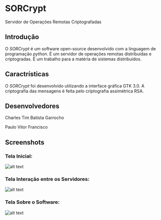 SORCrypt
======
Servidor de Operações Remotas Criptografadas

## Introdução #
O _SORCrypt_ é um software open-source desenvolvido com a linguagem de programação _python_. É um servidor de operações remotas distribuídas e criptogradas. É um trabalho para a matéria de sistemas distribuídos.

## Caractrísticas #
O _SORCrypt_ foi desenvolvido utilizando a interface gráfica GTK 3.0. A criptografia das mensagens é feita pelo criptografia assimétrica RSA.

## Desenvolvedores #
Charles Tim Batista Garrocho

Paulo Vitor Francisco

## Screenshots #
### Tela Inicial:

![alt text](https://raw.github.com/CharlesGarrocho/SORCrypt/master/samples/tela_inicial.png "Tela Inicial")

### Tela Interação entre os Servidores:

![alt text](https://raw.github.com/CharlesGarrocho/SORCrypt/master/samples/tela_servidores.png "Tela Interação Servidores")

### Tela Sobre o Software:

![alt text](https://raw.github.com/CharlesGarrocho/SORCrypt/master/samples/tela_help.png "Tela Sobre o Software")
